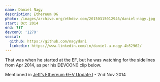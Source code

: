 ```yaml
---
name: Daniel Nagy
description: Ethereum OG
photo: /images/archive.org/ethdev.com/20150315012946/daniel-nagy.jpg
start: Oct 2014
end: ???
devcon0: '1270'
social:
  github: https://github.com/nagydani
  linkedin: https://www.linkedin.com/in/daniel-a-nagy-4b52962/
---
```


That was when he started at the EF, but he was watching for the sidelines from Apr 2014, as per his DEVCON0 clip below.

Mentioned in [Jeff’s Ethereum ÐΞV Update I](https://blog.ethereum.org/2014/11/02/jeffs-ethereum-dev-update) - 2nd Nov 2014


